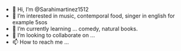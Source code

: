 - 👋 Hi, I’m @Sarahimartinez1512
- 👀 I’m interested in music, contemporal food, singer in english for example 5sos
- 🌱 I’m currently learning ... comedy, natural books.
- 💞️ I’m looking to collaborate on ...
- 📫 How to reach me ...

<!---
Sarahimartinez1512/Sarahimartinez1512 is a ✨ special ✨ repository because its `README.md` (this file) appears on your GitHub profile.
You can click the Preview link to take a look at your changes.
--->
